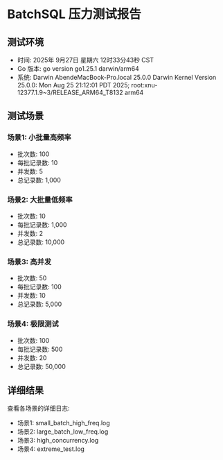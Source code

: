 # BatchSQL 压力测试报告

## 测试环境
- 时间: 2025年 9月27日 星期六 12时33分43秒 CST
- Go 版本: go version go1.25.1 darwin/arm64
- 系统: Darwin AbendeMacBook-Pro.local 25.0.0 Darwin Kernel Version 25.0.0: Mon Aug 25 21:12:01 PDT 2025; root:xnu-12377.1.9~3/RELEASE_ARM64_T8132 arm64

## 测试场景

### 场景1: 小批量高频率
- 批次数: 100
- 每批记录数: 10
- 并发数: 5
- 总记录数: 1,000

### 场景2: 大批量低频率
- 批次数: 10
- 每批记录数: 1,000
- 并发数: 2
- 总记录数: 10,000

### 场景3: 高并发
- 批次数: 50
- 每批记录数: 100
- 并发数: 10
- 总记录数: 5,000

### 场景4: 极限测试
- 批次数: 100
- 每批记录数: 500
- 并发数: 20
- 总记录数: 50,000

## 详细结果

查看各场景的详细日志:
- 场景1: small_batch_high_freq.log
- 场景2: large_batch_low_freq.log
- 场景3: high_concurrency.log
- 场景4: extreme_test.log
